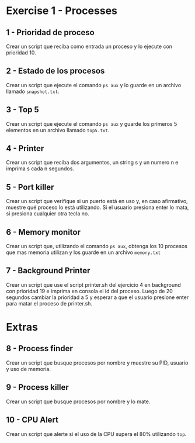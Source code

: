 # Exercise 1 - Processes

## 1 - Prioridad de proceso

Crear un script que reciba como entrada un proceso y lo ejecute con prioridad
10.

## 2 - Estado de los procesos

Crear un script que ejecute el comando `ps aux` y lo guarde en un archivo
llamado `snapshot.txt`.

## 3 - Top 5

Crear un script que ejecute el comando `ps aux` y guarde los primeros 5
elementos en un archivo llamado `top5.txt`.

## 4 - Printer

Crear un script que reciba dos argumentos, un string s y un numero n e
imprima s cada n segundos.

## 5 - Port killer

Crear un script que verifique si un puerto está en uso y, en caso afirmativo,
muestre qué proceso lo está utilizando. Si el usuario presiona enter lo mata,
si presiona cualquier otra tecla no.

## 6 - Memory monitor

Crear un script que, utilizando el comando `ps aux`, obtenga los 10 procesos que
mas memoria utilizan y los guarde en un archivo `memory.txt`

## 7 - Background Printer

Crear un script que use el script printer.sh del ejercicio 4 en background con
prioridad 19 e imprima en consola el id del proceso. Luego de 20 segundos
cambiar la prioridad a 5 y esperar a que el usuario presione enter para matar
el proceso de printer.sh.

# Extras

## 8 - Process finder

Crear un script que busque procesos por nombre y muestre su PID, usuario y uso de memoria.

## 9 - Process killer 

Crear un script que busque procesos por nombre y lo mate.

## 10 - CPU Alert

Crear un script que alerte si el uso de la CPU supera el 80% utilizando `top`.
